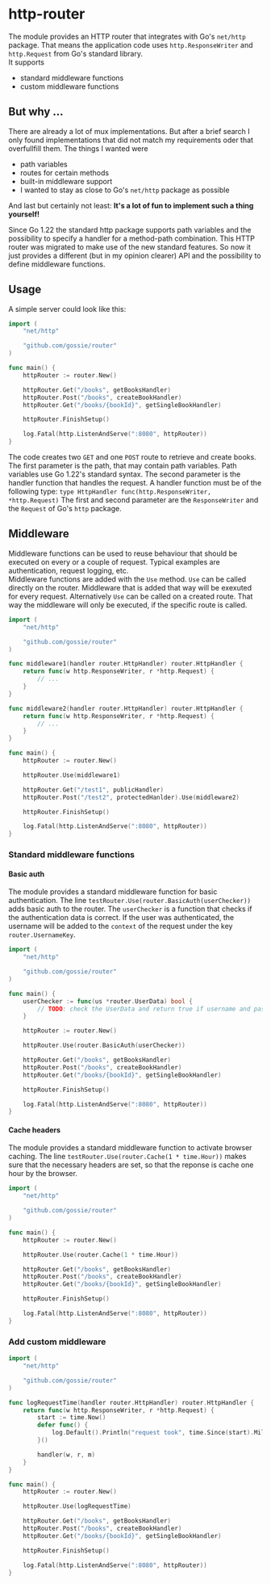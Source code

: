 # http-router

The module provides an HTTP router that integrates with Go's `net/http` package. That means the application code uses `http.ResponseWriter` and `http.Request` from Go's standard library.  
It supports
- standard middleware functions
- custom middleware functions

## But why ...

There are already a lot of mux implementations. But after a brief search I only found implementations that did not match my requirements oder that overfullfill them.
The things I wanted were
- path variables
- routes for certain methods
- built-in middleware support
- I wanted to stay as close to Go's `net/http` package as possible

And last but certainly not least: **It's a lot of fun to implement such a thing yourself!**

Since Go 1.22 the standard http package supports path variables and the possibility to specify a handler for a method-path combination. This HTTP router was migrated to make use of the new standard features. So now it just provides a different (but in my opinion clearer) API and the possibility to define middleware functions.

## Usage

A simple server could look like this:
```go
import (
    "net/http"

    "github.com/gossie/router"
)

func main() {
    httpRouter := router.New()

    httpRouter.Get("/books", getBooksHandler)
    httpRouter.Post("/books", createBookHandler)
    httpRouter.Get("/books/{bookId}", getSingleBookHandler)

    httpRouter.FinishSetup()

    log.Fatal(http.ListenAndServe(":8080", httpRouter))
}
```
The code creates two `GET` and one `POST` route to retrieve and create books. The first parameter is the path, that may contain path variables. Path variables use Go 1.22's standard syntax. The second parameter is the handler function that handles the request. A handler function must be of the following type: `type HttpHandler func(http.ResponseWriter, *http.Request)`
The first and second parameter are the `ResponseWriter` and the `Request` of Go's `http` package.

## Middleware

Middleware functions can be used to reuse behaviour that should be executed on every or a couple of request. Typical examples are authentication, request logging, etc.  
Middleware functions are added with the `Use` method. `Use` can be called directly on the router. Middleware that is added that way will be exexuted for every request. Alternatively `Use` can be called on a created route. That way the middleware will only be executed, if the specific route is called.

```go
import (
    "net/http"

    "github.com/gossie/router"
)

func middleware1(handler router.HttpHandler) router.HttpHandler {
    return func(w http.ResponseWriter, r *http.Request) {
        // ...
    }
}

func middleware2(handler router.HttpHandler) router.HttpHandler {
    return func(w http.ResponseWriter, r *http.Request) {
        // ...
    }
}

func main() {
    httpRouter := router.New()

    httpRouter.Use(middleware1)

    httpRouter.Get("/test1", publicHandler)
    httpRouter.Post("/test2", protectedHanlder).Use(middleware2)

    httpRouter.FinishSetup()

    log.Fatal(http.ListenAndServe(":8080", httpRouter))
}
```

### Standard middleware functions

#### Basic auth

The module provides a standard middleware function for basic authentication. The line `testRouter.Use(router.BasicAuth(userChecker))` adds basic auth to the router. The `userChecker` is a function that checks if the authentication data is correct. If the user was authenticated, the username will be added to the `context` of the request under the key `router.UsernameKey`.

```go
import (
    "net/http"

    "github.com/gossie/router"
)

func main() {
    userChecker := func(us *router.UserData) bool {
        // TODO: check the UserData and return true if username and password matches, false otherwise
    }

    httpRouter := router.New()

    httpRouter.Use(router.BasicAuth(userChecker))

    httpRouter.Get("/books", getBooksHandler)
    httpRouter.Post("/books", createBookHandler)
    httpRouter.Get("/books/{bookId}", getSingleBookHandler)

    httpRouter.FinishSetup()

    log.Fatal(http.ListenAndServe(":8080", httpRouter))
}
```

#### Cache headers

The module provides a standard middleware function to activate browser caching. The line `testRouter.Use(router.Cache(1 * time.Hour))` makes sure that the necessary headers are set, so that the reponse is cache one hour by the browser.

```go
import (
    "net/http"

    "github.com/gossie/router"
)

func main() {
    httpRouter := router.New()

    httpRouter.Use(router.Cache(1 * time.Hour))

    httpRouter.Get("/books", getBooksHandler)
    httpRouter.Post("/books", createBookHandler)
    httpRouter.Get("/books/{bookId}", getSingleBookHandler)

    httpRouter.FinishSetup()

    log.Fatal(http.ListenAndServe(":8080", httpRouter))
}
```

### Add custom middleware

```go
import (
    "net/http"

    "github.com/gossie/router"
)

func logRequestTime(handler router.HttpHandler) router.HttpHandler {
    return func(w http.ResponseWriter, r *http.Request) {
        start := time.Now()
        defer func() {
            log.Default().Println("request took", time.Since(start).Milliseconds(), "ms")
        }()

        handler(w, r, m)
    }
}

func main() {
    httpRouter := router.New()

    httpRouter.Use(logRequestTime)

    httpRouter.Get("/books", getBooksHandler)
    httpRouter.Post("/books", createBookHandler)
    httpRouter.Get("/books/{bookId}", getSingleBookHandler)

    httpRouter.FinishSetup()

    log.Fatal(http.ListenAndServe(":8080", httpRouter))
}
```
